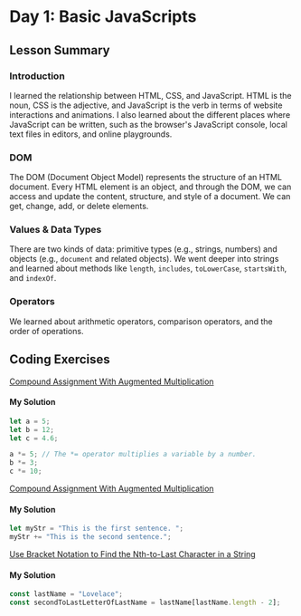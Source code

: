 # Day 1: Basic JavaScripts

## Lesson Summary

### Introduction 
I learned the relationship between HTML, CSS, and JavaScript. HTML is the noun, CSS is the adjective, and JavaScript is the verb in terms of website interactions and animations. I also learned about the different places where JavaScript can be written, such as the browser's JavaScript console, local text files in editors, and online playgrounds.

### DOM
The DOM (Document Object Model) represents the structure of an HTML document. Every HTML element is an object, and through the DOM, we can access and update the content, structure, and style of a document. We can get, change, add, or delete elements.

### Values & Data Types
There are two kinds of data: primitive types (e.g., strings, numbers) and objects (e.g., `document` and related objects). We went deeper into strings and learned about methods like `length`, `includes`, `toLowerCase`, `startsWith`, and `indexOf`.

### Operators
We learned about arithmetic operators, comparison operators, and the order of operations.

## Coding Exercises

 [Compound Assignment With Augmented Multiplication](https://www.freecodecamp.org/learn/javascript-algorithms-and-data-structures/basic-javascript/compound-assignment-with-augmented-multiplication)

#### My Solution

```javascript
let a = 5;
let b = 12;
let c = 4.6;

a *= 5; // The *= operator multiplies a variable by a number.
b *= 3;
c *= 10;
```

[Compound Assignment With Augmented Multiplication](https://www.freecodecamp.org/learn/javascript-algorithms-and-data-structures/basic-javascript/compound-assignment-with-augmented-multiplication)

#### My Solution

```javascript
let myStr = "This is the first sentence. ";
myStr += "This is the second sentence.";
```
[Use Bracket Notation to Find the Nth-to-Last Character in a String](https://www.freecodecamp.org/learn/javascript-algorithms-and-data-structures/basic-javascript/use-bracket-notation-to-find-the-nth-to-last-character-in-a-string)


#### My Solution

```javascript
const lastName = "Lovelace";
const secondToLastLetterOfLastName = lastName[lastName.length - 2];
```

